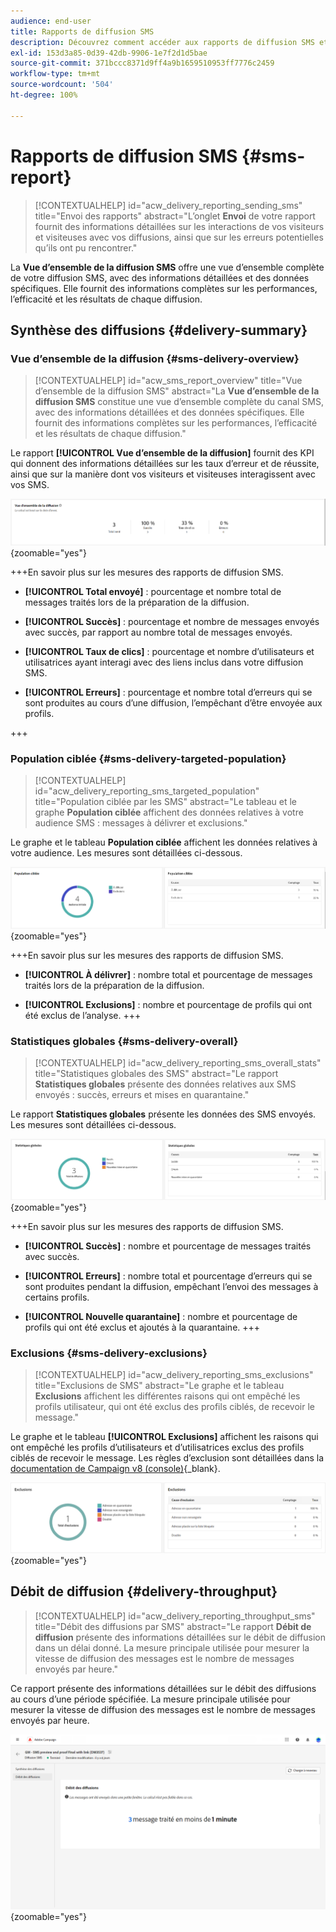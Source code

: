 ```yaml
---
audience: end-user
title: Rapports de diffusion SMS
description: Découvrez comment accéder aux rapports de diffusion SMS et les utiliser.
exl-id: 153d3a85-0d39-42db-9906-1e7f2d1d5bae
source-git-commit: 371bccc8371d9ff4a9b1659510953ff7776c2459
workflow-type: tm+mt
source-wordcount: '504'
ht-degree: 100%

---
```


# Rapports de diffusion SMS {#sms-report}

>[!CONTEXTUALHELP]
>id="acw_delivery_reporting_sending_sms"
>title="Envoi des rapports"
>abstract="L’onglet **Envoi** de votre rapport fournit des informations détaillées sur les interactions de vos visiteurs et visiteuses avec vos diffusions, ainsi que sur les erreurs potentielles qu’ils ont pu rencontrer."

La **Vue d’ensemble de la diffusion SMS** offre une vue d’ensemble complète de votre diffusion SMS, avec des informations détaillées et des données spécifiques. Elle fournit des informations complètes sur les performances, l’efficacité et les résultats de chaque diffusion.

## Synthèse des diffusions {#delivery-summary}

### Vue d’ensemble de la diffusion {#sms-delivery-overview}

>[!CONTEXTUALHELP]
>id="acw_sms_report_overview"
>title="Vue d’ensemble de la diffusion SMS"
>abstract="La **Vue d’ensemble de la diffusion SMS** constitue une vue d’ensemble complète du canal SMS, avec des informations détaillées et des données spécifiques. Elle fournit des informations complètes sur les performances, l’efficacité et les résultats de chaque diffusion."

Le rapport **[!UICONTROL Vue d’ensemble de la diffusion]** fournit des KPI qui donnent des informations détaillées sur les taux d’erreur et de réussite, ainsi que sur la manière dont vos visiteurs et visiteuses interagissent avec vos SMS.

![](assets/reporting_sms_3.png){zoomable="yes"}

+++En savoir plus sur les mesures des rapports de diffusion SMS.

* **[!UICONTROL Total envoyé]** : pourcentage et nombre total de messages traités lors de la préparation de la diffusion.

* **[!UICONTROL Succès]** : pourcentage et nombre de messages envoyés avec succès, par rapport au nombre total de messages envoyés.

* **[!UICONTROL Taux de clics]** : pourcentage et nombre d’utilisateurs et utilisatrices ayant interagi avec des liens inclus dans votre diffusion SMS.

* **[!UICONTROL Erreurs]** : pourcentage et nombre total d’erreurs qui se sont produites au cours d’une diffusion, l’empêchant d’être envoyée aux profils.

+++

### Population ciblée {#sms-delivery-targeted-population}

>[!CONTEXTUALHELP]
>id="acw_delivery_reporting_sms_targeted_population"
>title="Population ciblée par les SMS"
>abstract="Le tableau et le graphe **Population ciblée** affichent des données relatives à votre audience SMS : messages à délivrer et exclusions."

Le graphe et le tableau **Population ciblée** affichent les données relatives à votre audience. Les mesures sont détaillées ci-dessous.

![](assets/reporting_sms_4.png){zoomable="yes"}

+++En savoir plus sur les mesures des rapports de diffusion SMS.

* **[!UICONTROL À délivrer]** : nombre total et pourcentage de messages traités lors de la préparation de la diffusion.

* **[!UICONTROL Exclusions]** : nombre et pourcentage de profils qui ont été exclus de l’analyse.
+++


### Statistiques globales {#sms-delivery-overall}

>[!CONTEXTUALHELP]
>id="acw_delivery_reporting_sms_overall_stats"
>title="Statistiques globales des SMS"
>abstract="Le rapport **Statistiques globales** présente des données relatives aux SMS envoyés : succès, erreurs et mises en quarantaine."

Le rapport **Statistiques globales** présente les données des SMS envoyés. Les mesures sont détaillées ci-dessous.

![](assets/reporting_sms_5.png){zoomable="yes"}

+++En savoir plus sur les mesures des rapports de diffusion SMS.

* **[!UICONTROL Succès]** : nombre et pourcentage de messages traités avec succès.

* **[!UICONTROL Erreurs]** : nombre total et pourcentage d’erreurs qui se sont produites pendant la diffusion, empêchant l’envoi des messages à certains profils.

* **[!UICONTROL Nouvelle quarantaine]** : nombre et pourcentage de profils qui ont été exclus et ajoutés à la quarantaine.
+++

### Exclusions {#sms-delivery-exclusions}

>[!CONTEXTUALHELP]
>id="acw_delivery_reporting_sms_exclusions"
>title="Exclusions de SMS"
>abstract="Le graphe et le tableau **Exclusions** affichent les différentes raisons qui ont empêché les profils utilisateur, qui ont été exclus des profils ciblés, de recevoir le message."

Le graphe et le tableau **[!UICONTROL Exclusions]** affichent les raisons qui ont empêché les profils d’utilisateurs et d’utilisatrices exclus des profils ciblés de recevoir le message. Les règles d’exclusion sont détaillées dans la [documentation de Campaign v8 (console)](https://experienceleague.adobe.com/docs/campaign/campaign-v8/send/failures/delivery-failures.html?lang=fr#sms-quarantines){_blank}.

![](assets/reporting_sms_6.png){zoomable="yes"}

## Débit de diffusion {#delivery-throughput}

>[!CONTEXTUALHELP]
>id="acw_delivery_reporting_throughput_sms"
>title="Débit des diffusions par SMS"
>abstract="Le rapport **Débit de diffusion** présente des informations détaillées sur le débit de diffusion dans un délai donné. La mesure principale utilisée pour mesurer la vitesse de diffusion des messages est le nombre de messages envoyés par heure."

Ce rapport présente des informations détaillées sur le débit des diffusions au cours d’une période spécifiée. La mesure principale utilisée pour mesurer la vitesse de diffusion des messages est le nombre de messages envoyés par heure.

![](assets/reporting_sms_2.png){zoomable="yes"}
